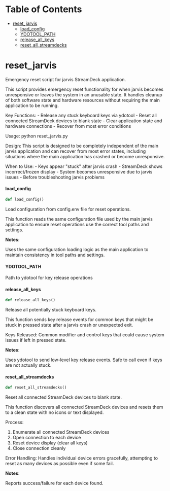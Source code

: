 # Table of Contents

* [reset\_jarvis](#reset_jarvis)
  * [load\_config](#reset_jarvis.load_config)
  * [YDOTOOL\_PATH](#reset_jarvis.YDOTOOL_PATH)
  * [release\_all\_keys](#reset_jarvis.release_all_keys)
  * [reset\_all\_streamdecks](#reset_jarvis.reset_all_streamdecks)

<a id="reset_jarvis"></a>

# reset\_jarvis

Emergency reset script for jarvis StreamDeck application.

This script provides emergency reset functionality for when jarvis becomes
unresponsive or leaves the system in an unusable state. It handles cleanup
of both software state and hardware resources without requiring the main
application to be running.

Key Functions:
    - Release any stuck keyboard keys via ydotool
    - Reset all connected StreamDeck devices to blank state
    - Clear application state and hardware connections
    - Recover from most error conditions

Usage:
    python reset_jarvis.py

Design:
    This script is designed to be completely independent of the main jarvis
    application and can recover from most error states, including situations
    where the main application has crashed or become unresponsive.

When to Use:
    - Keys appear "stuck" after jarvis crash
    - StreamDeck shows incorrect/frozen display
    - System becomes unresponsive due to jarvis issues
    - Before troubleshooting jarvis problems

<a id="reset_jarvis.load_config"></a>

#### load\_config

```python
def load_config()
```

Load configuration from config.env file for reset operations.

This function reads the same configuration file used by the main jarvis
application to ensure reset operations use the correct tool paths and
settings.

**Notes**:

  Uses the same configuration loading logic as the main application
  to maintain consistency in tool paths and settings.

<a id="reset_jarvis.YDOTOOL_PATH"></a>

#### YDOTOOL\_PATH

Path to ydotool for key release operations

<a id="reset_jarvis.release_all_keys"></a>

#### release\_all\_keys

```python
def release_all_keys()
```

Release all potentially stuck keyboard keys.

This function sends key release events for common keys that might be
stuck in pressed state after a jarvis crash or unexpected exit.

Keys Released:
Common modifier and control keys that could cause system issues
if left in pressed state.

**Notes**:

  Uses ydotool to send low-level key release events. Safe to call
  even if keys are not actually stuck.

<a id="reset_jarvis.reset_all_streamdecks"></a>

#### reset\_all\_streamdecks

```python
def reset_all_streamdecks()
```

Reset all connected StreamDeck devices to blank state.

This function discovers all connected StreamDeck devices and resets
them to a clean state with no icons or text displayed.

Process:
1. Enumerate all connected StreamDeck devices
2. Open connection to each device
3. Reset device display (clear all keys)
4. Close connection cleanly

Error Handling:
Handles individual device errors gracefully, attempting to reset
as many devices as possible even if some fail.

**Notes**:

  Reports success/failure for each device found.

